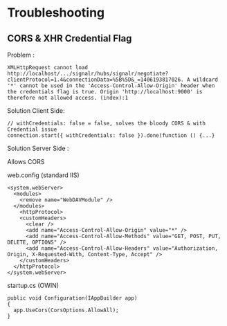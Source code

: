 Troubleshooting 
===============

CORS & XHR Credential Flag
--------------------------
Problem :

```
XMLHttpRequest cannot load http://localhost/.../signalr/hubs/signalr/negotiate?clientProtocol=1.4&connectionData=%5B%5D&_=1406193817026. A wildcard '*' cannot be used in the 'Access-Control-Allow-Origin' header when the credentials flag is true. Origin 'http://localhost:9000' is therefore not allowed access. (index):1
```


Solution Client Side:
 
```
// withCredentials: false = false, solves the bloody CORS & with Credential issue
connection.start({ withCredentials: false }).done(function () {...}
```

Solution Server Side :

Allows CORS

web.config (standard IIS)
```
<system.webServer>
  <modules>
    <remove name="WebDAVModule" />
  </modules>
    <httpProtocol>
    <customHeaders>
      <clear />
      <add name="Access-Control-Allow-Origin" value="*" />
      <add name="Access-Control-Allow-Methods" value="GET, POST, PUT, DELETE, OPTIONS" />
      <add name="Access-Control-Allow-Headers" value="Authorization, Origin, X-Requested-With, Content-Type, Accept" />
    </customHeaders>
  </httpProtocol>
</system.webServer>
```

startup.cs (OWIN)
```
public void Configuration(IAppBuilder app)
{
  app.UseCors(CorsOptions.AllowAll);
}
```
